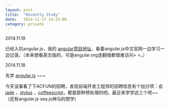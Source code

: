 ```yaml
---
layout: post
title:  "Recently Study"
date:   2014-11-17 14:25:00
category: private
---
```



2014.11.19

已经入坑angular.js，我的 [angular项目地址][myangular]，看着angular.js中文官网一边学习一边记录。（本来想看英文版的，可是angular.org连翻墙都很难访问= =。）

2014.11.18

先学 [angular.js][angularSite] ~~~

今天没事看了下ACFUN的招聘，发现前端开发工程师的招聘信息有个加分项：会[jade][jadesite] ，[stylus][stylussite] ，[coffeescript][coffeescriptsite]，都是那种预处理的吧。最近来学学这三个吧~~（还有angular.js sea.js神马的想学）

[myangular]:https://github.com/cody1991/angular
[angularSite]:http://woxx.sinaapp.com/
[jadesite]:http://jade-lang.com/
[stylussite]:http://learnboost.github.io/stylus/
[coffeescriptsite]:http://coffeescript.org/
